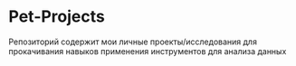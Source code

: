 # Pet-Projects
Репозиторий содержит мои личные проекты/исследования для прокачивания навыков применения инструментов для анализа данных
